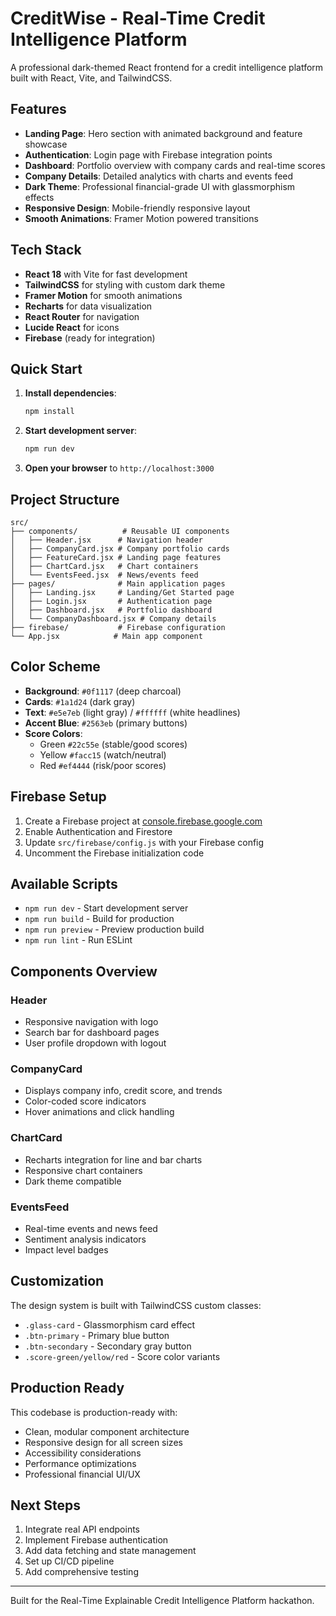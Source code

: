 # CreditWise - Real-Time Credit Intelligence Platform

A professional dark-themed React frontend for a credit intelligence platform built with React, Vite, and TailwindCSS.

## Features

- **Landing Page**: Hero section with animated background and feature showcase
- **Authentication**: Login page with Firebase integration points
- **Dashboard**: Portfolio overview with company cards and real-time scores
- **Company Details**: Detailed analytics with charts and events feed
- **Dark Theme**: Professional financial-grade UI with glassmorphism effects
- **Responsive Design**: Mobile-friendly responsive layout
- **Smooth Animations**: Framer Motion powered transitions

## Tech Stack

- **React 18** with Vite for fast development
- **TailwindCSS** for styling with custom dark theme
- **Framer Motion** for smooth animations
- **Recharts** for data visualization
- **React Router** for navigation
- **Lucide React** for icons
- **Firebase** (ready for integration)

## Quick Start

1. **Install dependencies**:
   ```bash
   npm install
   ```

2. **Start development server**:
   ```bash
   npm run dev
   ```

3. **Open your browser** to `http://localhost:3000`

## Project Structure

```
src/
├── components/          # Reusable UI components
│   ├── Header.jsx      # Navigation header
│   ├── CompanyCard.jsx # Company portfolio cards
│   ├── FeatureCard.jsx # Landing page features
│   ├── ChartCard.jsx   # Chart containers
│   └── EventsFeed.jsx  # News/events feed
├── pages/              # Main application pages
│   ├── Landing.jsx     # Landing/Get Started page
│   ├── Login.jsx       # Authentication page
│   ├── Dashboard.jsx   # Portfolio dashboard
│   └── CompanyDashboard.jsx # Company details
├── firebase/           # Firebase configuration
└── App.jsx            # Main app component
```

## Color Scheme

- **Background**: `#0f1117` (deep charcoal)
- **Cards**: `#1a1d24` (dark gray)
- **Text**: `#e5e7eb` (light gray) / `#ffffff` (white headlines)
- **Accent Blue**: `#2563eb` (primary buttons)
- **Score Colors**:
  - Green `#22c55e` (stable/good scores)
  - Yellow `#facc15` (watch/neutral)
  - Red `#ef4444` (risk/poor scores)

## Firebase Setup

1. Create a Firebase project at [console.firebase.google.com](https://console.firebase.google.com)
2. Enable Authentication and Firestore
3. Update `src/firebase/config.js` with your Firebase config
4. Uncomment the Firebase initialization code

## Available Scripts

- `npm run dev` - Start development server
- `npm run build` - Build for production
- `npm run preview` - Preview production build
- `npm run lint` - Run ESLint

## Components Overview

### Header
- Responsive navigation with logo
- Search bar for dashboard pages
- User profile dropdown with logout

### CompanyCard
- Displays company info, credit score, and trends
- Color-coded score indicators
- Hover animations and click handling

### ChartCard
- Recharts integration for line and bar charts
- Responsive chart containers
- Dark theme compatible

### EventsFeed
- Real-time events and news feed
- Sentiment analysis indicators
- Impact level badges

## Customization

The design system is built with TailwindCSS custom classes:

- `.glass-card` - Glassmorphism card effect
- `.btn-primary` - Primary blue button
- `.btn-secondary` - Secondary gray button
- `.score-green/yellow/red` - Score color variants

## Production Ready

This codebase is production-ready with:
- Clean, modular component architecture
- Responsive design for all screen sizes
- Accessibility considerations
- Performance optimizations
- Professional financial UI/UX

## Next Steps

1. Integrate real API endpoints
2. Implement Firebase authentication
3. Add data fetching and state management
4. Set up CI/CD pipeline
5. Add comprehensive testing

---

Built for the Real-Time Explainable Credit Intelligence Platform hackathon.